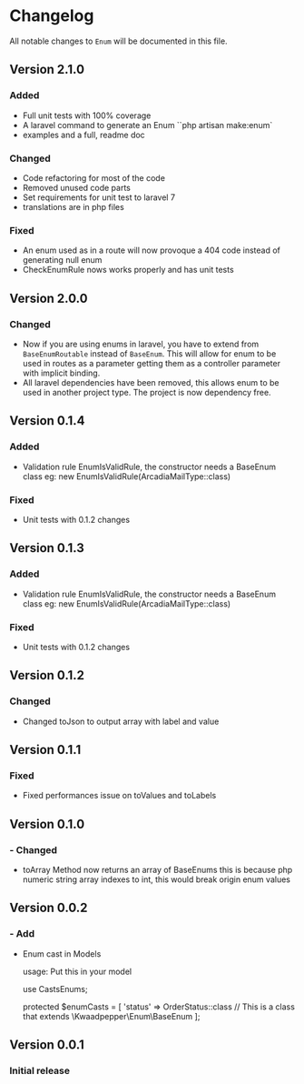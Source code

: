 # Changelog

All notable changes to `Enum` will be documented in this file.


## **Version 2.1.0**

### Added

- Full unit tests with 100% coverage
- A laravel command to generate an Enum ``php artisan make:enum`
- examples and a full, readme doc

### Changed

- Code refactoring for most of the code
- Removed unused code parts
- Set requirements for unit test to laravel 7
- translations are in php files

### Fixed

- An enum used as in a route will now provoque a 404 code instead of generating null enum
- CheckEnumRule nows works properly and has unit tests

## **Version 2.0.0**

### Changed

- Now if you are using enums in laravel, you have to extend from `BaseEnumRoutable` instead of `BaseEnum`. This will allow for enum to be used in routes as a parameter getting them as a controller parameter with implicit binding.
- All laravel dependencies have been removed, this allows enum to be used in another project type. The project is now dependency free.

## **Version 0.1.4**

### Added

- Validation rule EnumIsValidRule, the constructor needs a BaseEnum class
  eg: new EnumIsValidRule(ArcadiaMailType::class)

### Fixed

- Unit tests with 0.1.2 changes

## **Version 0.1.3**

### Added

- Validation rule EnumIsValidRule, the constructor needs a BaseEnum class
  eg: new EnumIsValidRule(ArcadiaMailType::class)

### Fixed

- Unit tests with 0.1.2 changes

## **Version 0.1.2**

### Changed

- Changed toJson to output array with label and value

## **Version 0.1.1**

### Fixed

- Fixed performances issue on toValues and toLabels

## **Version 0.1.0**

### - Changed

- toArray Method now returns an array of BaseEnums
  this is because php numeric string array indexes to int, this would break
  origin enum values

## **Version 0.0.2**

### - Add

- Enum cast in Models

    usage:
    Put this in your model

    use CastsEnums;

    protected $enumCasts = [
        'status' => OrderStatus::class // This is a class that extends \Kwaadpepper\Enum\BaseEnum
    ];

## **Version 0.0.1**

### Initial release
